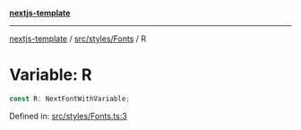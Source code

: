 [**nextjs-template**](README.md)

---

[nextjs-template](README.md) / [src/styles/Fonts](src.styles.Fonts.md) / R

# Variable: R

```ts
const R: NextFontWithVariable;
```

Defined in: [src/styles/Fonts.ts:3](https://github.com/Its-Satyajit/nextjs-template/blob/c8d81b09293d759cbf04e9bc7e542cc7d90740e6/src/styles/Fonts.ts#L3)
